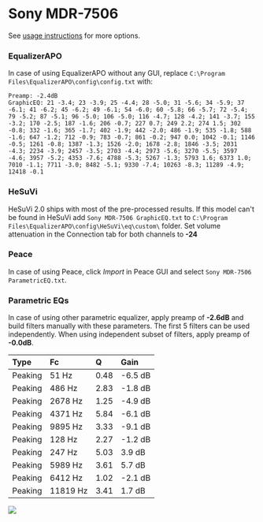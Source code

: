 # Sony MDR-7506
See [usage instructions](https://github.com/jaakkopasanen/AutoEq#usage) for more options.

### EqualizerAPO
In case of using EqualizerAPO without any GUI, replace `C:\Program Files\EqualizerAPO\config\config.txt`
with:
```
Preamp: -2.4dB
GraphicEQ: 21 -3.4; 23 -3.9; 25 -4.4; 28 -5.0; 31 -5.6; 34 -5.9; 37 -6.1; 41 -6.2; 45 -6.2; 49 -6.1; 54 -6.0; 60 -5.8; 66 -5.7; 72 -5.4; 79 -5.2; 87 -5.1; 96 -5.0; 106 -5.0; 116 -4.7; 128 -4.2; 141 -3.7; 155 -3.2; 170 -2.5; 187 -1.6; 206 -0.7; 227 0.7; 249 2.2; 274 1.5; 302 -0.8; 332 -1.6; 365 -1.7; 402 -1.9; 442 -2.0; 486 -1.9; 535 -1.8; 588 -1.6; 647 -1.2; 712 -0.9; 783 -0.7; 861 -0.2; 947 0.0; 1042 -0.1; 1146 -0.5; 1261 -0.8; 1387 -1.3; 1526 -2.0; 1678 -2.8; 1846 -3.5; 2031 -4.3; 2234 -3.9; 2457 -3.5; 2703 -4.4; 2973 -5.6; 3270 -5.5; 3597 -4.6; 3957 -5.2; 4353 -7.6; 4788 -5.3; 5267 -1.3; 5793 1.6; 6373 1.0; 7010 -1.1; 7711 -3.0; 8482 -5.1; 9330 -7.4; 10263 -8.3; 11289 -4.9; 12418 -0.1
```

### HeSuVi
HeSuVi 2.0 ships with most of the pre-processed results. If this model can't be found in HeSuVi add
`Sony MDR-7506 GraphicEQ.txt` to `C:\Program Files\EqualizerAPO\config\HeSuVi\eq\custom\` folder.
Set volume attenuation in the Connection tab for both channels to **-24**

### Peace
In case of using Peace, click *Import* in Peace GUI and select `Sony MDR-7506 ParametricEQ.txt`.

### Parametric EQs
In case of using other parametric equalizer, apply preamp of **-2.6dB** and build filters manually
with these parameters. The first 5 filters can be used independently.
When using independent subset of filters, apply preamp of **-0.0dB**.

| Type    | Fc       |    Q | Gain    |
|:--------|:---------|:-----|:--------|
| Peaking | 51 Hz    | 0.48 | -6.5 dB |
| Peaking | 486 Hz   | 2.83 | -1.8 dB |
| Peaking | 2678 Hz  | 1.25 | -4.9 dB |
| Peaking | 4371 Hz  | 5.84 | -6.1 dB |
| Peaking | 9895 Hz  | 3.33 | -9.1 dB |
| Peaking | 128 Hz   | 2.27 | -1.2 dB |
| Peaking | 247 Hz   | 5.03 | 3.9 dB  |
| Peaking | 5989 Hz  | 3.61 | 5.7 dB  |
| Peaking | 6412 Hz  | 1.02 | -2.1 dB |
| Peaking | 11819 Hz | 3.41 | 1.7 dB  |

![](https://raw.githubusercontent.com/jaakkopasanen/AutoEq/master/results/rtings/avg/Sony%20MDR-7506/Sony%20MDR-7506.png)